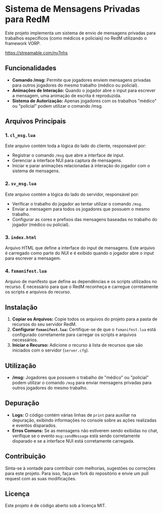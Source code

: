 # Sistema de Mensagens Privadas para RedM

Este projeto implementa um sistema de envio de mensagens privadas para trabalhos específicos (como médicos e policiais) no RedM utilizando o framework VORP.

https://streamable.com/ny7nhs

## Funcionalidades

- **Comando /msg:** Permite que jogadores enviem mensagens privadas para outros jogadores do mesmo trabalho (médico ou policial).
- **Animações de Interação:** Quando o jogador abre o input para escrever a mensagem, uma animação de escrita é reproduzida.
- **Sistema de Autorização:** Apenas jogadores com os trabalhos "médico" ou "policial" podem utilizar o comando /msg.

## Arquivos Principais

### 1. `cl_msg.lua`
Este arquivo contém toda a lógica do lado do cliente, responsável por:

- Registrar o comando `/msg` que abre a interface de input.
- Gerenciar a interface NUI para captura de mensagens.
- Iniciar e parar animações relacionadas à interação do jogador com o sistema de mensagens.

### 2. `sv_msg.lua`
Este arquivo contém a lógica do lado do servidor, responsável por:

- Verificar o trabalho do jogador ao tentar utilizar o comando `/msg`.
- Enviar a mensagem para todos os jogadores que possuem o mesmo trabalho.
- Configurar as cores e prefixos das mensagens baseadas no trabalho do jogador (médico ou policial).

### 3. `index.html`
Arquivo HTML que define a interface do input de mensagens. Este arquivo é carregado como parte do NUI e é exibido quando o jogador abre o input para escrever a mensagem.

### 4. `fxmanifest.lua`
Arquivo de manifesto que define as dependências e os scripts utilizados no recurso. É necessário para que o RedM reconheça e carregue corretamente os scripts e arquivos do recurso.

## Instalação

1. **Copiar os Arquivos:** Copie todos os arquivos do projeto para a pasta de recursos do seu servidor RedM.
2. **Configurar `fxmanifest.lua`:** Certifique-se de que o `fxmanifest.lua` está configurado corretamente para carregar os scripts e arquivos necessários.
3. **Iniciar o Recurso:** Adicione o recurso à lista de recursos que são iniciados com o servidor (`server.cfg`).

## Utilização

- **/msg:** Jogadores que possuem o trabalho de "médico" ou "policial" podem utilizar o comando `/msg` para enviar mensagens privadas para outros jogadores do mesmo trabalho.

## Depuração

- **Logs:** O código contém várias linhas de `print` para auxiliar na depuração, exibindo informações no console sobre as ações realizadas e eventos disparados.
- **Erros Comuns:** Se as mensagens não estiverem sendo exibidas no chat, verifique se o evento `msg:sendMessage` está sendo corretamente disparado e se a interface NUI está corretamente carregada.

## Contribuição

Sinta-se à vontade para contribuir com melhorias, sugestões ou correções para este projeto. Para isso, faça um fork do repositório e envie um pull request com as suas modificações.

## Licença

Este projeto é de código aberto sob a licença MIT.
